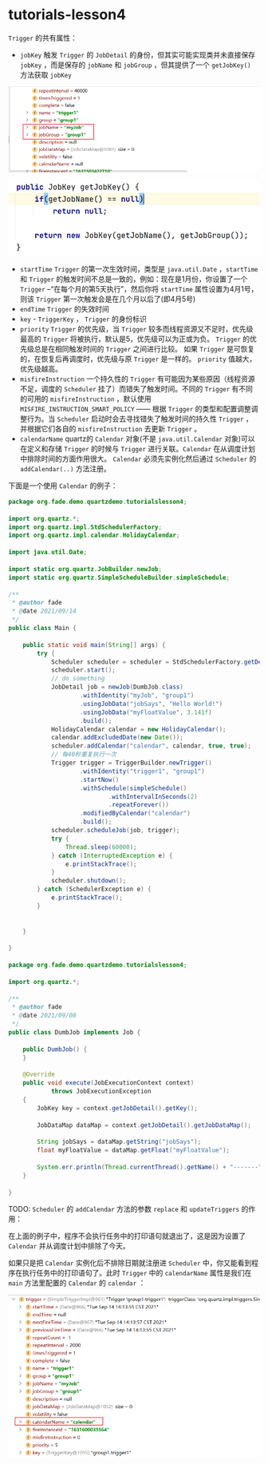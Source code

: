 # tutorials-lesson4

`Trigger` 的共有属性：

* `jobKey` 触发 `Trigger` 的 `JobDetail` 的身份，但其实可能实现类并未直接保存 `jobKey` ，而是保存的 `jobName` 和 `jobGroup` ，但其提供了一个 `getJobKey()` 方法获取 `jobKey`

![Snipaste_2021-09-13_11-31-32.png](../img/Snipaste_2021-09-13_11-31-32.png)

![Snipaste_2021-09-13_11-32-09.png](../img/Snipaste_2021-09-13_11-32-09.png)

* `startTime` `Trigger` 的第一次生效时间，类型是 `java.util.Date` ，`startTime` 和 `Trigger` 的触发时间不总是一致的，例如：现在是1月份，你设置了一个 `Trigger` –“在每个月的第5天执行”，然后你将 `startTime` 属性设置为4月1号，则该 `Trigger` 第一次触发会是在几个月以后了(即4月5号)
* `endTime` `Trigger` 的失效时间
* `key` - `TriggerKey` ， `Trigger` 的身份标识
* `priority` `Trigger` 的优先级，当 `Trigger` 较多而线程资源又不足时，优先级最高的 `Trigger` 将被执行，默认是5，优先级可以为正或为负。 `Trigger` 的优先级总是在相同触发时间的 `Trigger` 之间进行比较。 如果 `Trigger` 是可恢复的，在恢复后再调度时，优先级与原 `Trigger` 是一样的。 `priority` 值越大，优先级越高。
* `misfireInstruction` 一个持久性的 `Trigger` 有可能因为某些原因（线程资源不足，调度的 `Scheduler` 挂了）而错失了触发时间。不同的 `Trigger` 有不同的可用的 `misfireInstruction` ，默认使用 `MISFIRE_INSTRUCTION_SMART_POLICY` —— 根据 `Trigger` 的类型和配置调整调整行为。当 `Scheduler` 启动时会去寻找错失了触发时间的持久性 `Trigger` ，并根据它们各自的 `misfireInstruction` 去更新 `Trigger` 。
* `calendarName` quartz的 `Calendar` 对象(不是 `java.util.Calendar` 对象)可以在定义和存储 `Trigger` 的时候与 `Trigger` 进行关联。`Calendar` 在从调度计划中排除时间的方面作用很大。 `Calendar` 必须先实例化然后通过 `Scheduler` 的 `addCalendar(..)` 方法注册。
  
下面是一个使用 `Calendar` 的例子：

```java
package org.fade.demo.quartzdemo.tutorialslesson4;

import org.quartz.*;
import org.quartz.impl.StdSchedulerFactory;
import org.quartz.impl.calendar.HolidayCalendar;

import java.util.Date;

import static org.quartz.JobBuilder.newJob;
import static org.quartz.SimpleScheduleBuilder.simpleSchedule;

/**
 * @author fade
 * @date 2021/09/14
 */
public class Main {

    public static void main(String[] args) {
        try {
            Scheduler scheduler = scheduler = StdSchedulerFactory.getDefaultScheduler();
            scheduler.start();
            // do something
            JobDetail job = newJob(DumbJob.class)
                    .withIdentity("myJob", "group1")
                    .usingJobData("jobSays", "Hello World!")
                    .usingJobData("myFloatValue", 3.141f)
                    .build();
            HolidayCalendar calendar = new HolidayCalendar();
            calendar.addExcludedDate(new Date());
            scheduler.addCalendar("calendar", calendar, true, true);
            // 每40秒重复执行一次
            Trigger trigger = TriggerBuilder.newTrigger()
                    .withIdentity("trigger1", "group1")
                    .startNow()
                    .withSchedule(simpleSchedule()
                            .withIntervalInSeconds(2)
                            .repeatForever())
                    .modifiedByCalendar("calendar")
                    .build();
            scheduler.scheduleJob(job, trigger);
            try {
                Thread.sleep(60000);
            } catch (InterruptedException e) {
                e.printStackTrace();
            }
            scheduler.shutdown();
        } catch (SchedulerException e) {
            e.printStackTrace();
        }


    }

}

package org.fade.demo.quartzdemo.tutorialslesson4;

import org.quartz.*;

/**
 * @author fade
 * @date 2021/09/08
 */
public class DumbJob implements Job {

    public DumbJob() {
    }

    @Override
    public void execute(JobExecutionContext context)
            throws JobExecutionException
    {
        JobKey key = context.getJobDetail().getKey();

        JobDataMap dataMap = context.getJobDetail().getJobDataMap();

        String jobSays = dataMap.getString("jobSays");
        float myFloatValue = dataMap.getFloat("myFloatValue");

        System.err.println(Thread.currentThread().getName() + "-------" + "Instance " + key + " of DumbJob says: " + jobSays + ", and val is: " + myFloatValue);
    }

}
```

TODO: `Scheduler` 的 `addCalendar` 方法的参数 `replace` 和 `updateTriggers` 的作用：

在上面的例子中，程序不会执行任务中的打印语句就退出了，这是因为设置了 `Calendar` 并从调度计划中排除了今天。

如果只是把 `Calendar` 实例化后不排除日期就注册进 `Scheduler` 中，你又能看到程序在执行任务中的打印语句了。此时 `Trigger` 中的 `calendarName` 属性是我们在 `main` 方法里配置的 `Calendar` 的 `calendar` ：

![Snipaste_2021-09-14_14-14-28.png](../img/Snipaste_2021-09-14_14-14-28.png)